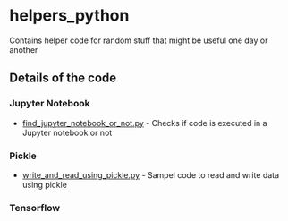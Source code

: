 # helpers_python
Contains helper code for random stuff that might be useful one day or another


## Details of the code

### Jupyter Notebook
-  [find_jupyter_notebook_or_not.py](src/jupyter_notebook/find_jupyter_notebook_or_not.py) - Checks if code is executed in a Jupyter notebook or not

### Pickle
- [write_and_read_using_pickle.py](src/pickle_notes/write_and_read_using_pickle.py) - Sampel code to read and write data using pickle

### Tensorflow
